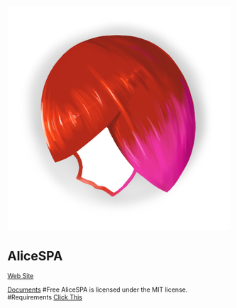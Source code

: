 ![Logo](https://github.com/TeamUnfinite/AliceSPA/blob/master/Documents/logo.png)

# AliceSPA
[Web Site](https://teamunfinite.github.io/AliceSPASite/)

[Documents](https://github.com/TeamUnfinite/AliceSPA/wiki)
#Free
AliceSPA is licensed under the MIT license.
#Requirements
[Click This](https://github.com/TeamUnfinite/AliceSPA/wiki/1.-Developing-requirements)
